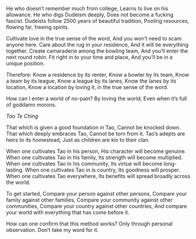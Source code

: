 He who doesn’t remember much from college,
Learns to live on his allowance.
He who digs Dudeism deeply,
Does not become a fucking fascist.
Dudeists follow 2500 years of beautiful tradition,
Pooling resources, flowing far, freeing spirits.

Cultivate love in the true sense of the word,
And you won’t need to scam anyone here.
Care about the rug in your residence,
And it will tie everything together.
Create camaraderie among the bowling team,
And you’ll enter the next round robin.
Fit right in to your time and place,
And you’ll be in a unique position.

Therefore:
Know a residence by its renter,
Know a bowler by its team,
Know a team by its league,
Know a league by its lanes,
Know the lanes by its location,
Know a location by loving it, in the true sense of the word.

How can I enter a world of no-pain?
By loving the world,
Even when it’s full of goddamn morons.

*Tao Te Ching*

That which is given a good foundation in Tao,
Cannot be knocked down.
That which deeply embraces Tao,
Cannot be torn from it.
Tao’s adepts are heirs to its homestead,
Just as children are kin to their clan.

When one cultivates Tao in his person,
His character will become genuine.
When one cultivates Tao in his family,
Its strength will become multiplied.
When one cultivates Tao in his community,
Its virtue will become long-lasting.
When one cultivates Tao in is country,
Its goodness will prosper.
When one cultivates Tao everywhere,
Its benefits will spread broadly across the world.

To get started,
Compare your person against other persons,
Compare your family against other families,
Compare your community against other communities,
Compare your country against other countries,
And compare your world with everything that has come before it.

How can one confirm that this method works?
Only through personal observation.
Don’t take my word for it.